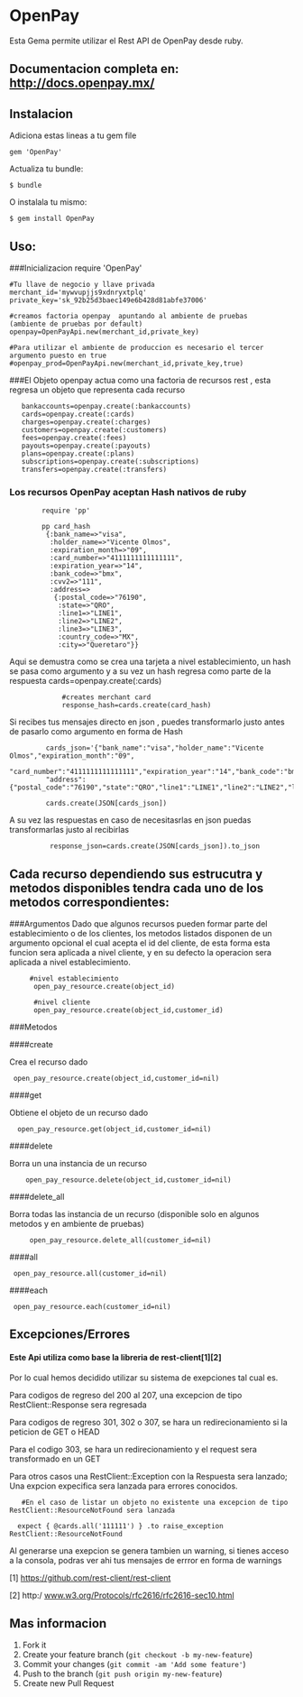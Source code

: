 # OpenPay

Esta Gema permite utilizar el Rest API de OpenPay desde ruby.

## Documentacion completa en: http://docs.openpay.mx/

## Instalacion

   Adiciona estas lineas a tu gem file

    gem 'OpenPay'

Actualiza tu bundle:

    $ bundle

O instalala tu mismo:

    $ gem install OpenPay




## Uso:


###Inicializacion
    require 'OpenPay'

    #Tu llave de negocio y llave privada
    merchant_id='mywvupjjs9xdnryxtplq'
    private_key='sk_92b25d3baec149e6b428d81abfe37006'

    #creamos factoria openpay  apuntando al ambiente de pruebas   (ambiente de pruebas por default)
    openpay=OpenPayApi.new(merchant_id,private_key)

    #Para utilizar el ambiente de produccion es necesario el tercer argumento puesto en true
    #openpay_prod=OpenPayApi.new(merchant_id,private_key,true)

###El Objeto openpay actua como una factoria de recursos rest , esta regresa un objeto que representa cada recurso

       bankaccounts=openpay.create(:bankaccounts)
       cards=openpay.create(:cards)
       charges=openpay.create(:charges)
       customers=openpay.create(:customers)
       fees=openpay.create(:fees)
       payouts=openpay.create(:payouts)
       plans=openpay.create(:plans)
       subscriptions=openpay.create(:subscriptions)
       transfers=openpay.create(:transfers)


### Los recursos OpenPay aceptan Hash nativos de ruby
            require 'pp'

            pp card_hash
             {:bank_name=>"visa",
              :holder_name=>"Vicente Olmos",
              :expiration_month=>"09",
              :card_number=>"4111111111111111",
              :expiration_year=>"14",
              :bank_code=>"bmx",
              :cvv2=>"111",
              :address=>
               {:postal_code=>"76190",
                :state=>"QRO",
                :line1=>"LINE1",
                :line2=>"LINE2",
                :line3=>"LINE3",
                :country_code=>"MX",
                :city=>"Queretaro"}}


Aqui se demustra como se crea una tarjeta a nivel establecimiento, un hash se pasa como argumento y a su vez un hash regresa como parte de la respuesta
                 cards=openpay.create(:cards)

                 #creates merchant card
                 response_hash=cards.create(card_hash)


Si recibes tus mensajes directo en json , puedes transformarlo justo antes de pasarlo como argumento en forma de Hash

             cards_json='{"bank_name":"visa","holder_name":"Vicente Olmos","expiration_month":"09",
             "card_number":"4111111111111111","expiration_year":"14","bank_code":"bmx","cvv2":"111",
             "address":{"postal_code":"76190","state":"QRO","line1":"LINE1","line2":"LINE2","line3":"LINE3","country_code":"MX","city":"Queretaro"}}'

             cards.create(JSON[cards_json])

A su vez las respuestas en caso de necesitasrlas en json puedas transformarlas justo al recibirlas

              response_json=cards.create(JSON[cards_json]).to_json







## Cada recurso dependiendo sus estrucutra y metodos disponibles tendra cada uno de los metodos correspondientes:


###Argumentos
Dado que algunos recursos pueden formar parte del establecimiento o de los clientes,
los metodos listados disponen de un argumento opcional el cual acepta el id del cliente,
de esta forma esta funcion sera aplicada a nivel cliente, y en su defecto la operacion sera aplicada a nivel establecimiento.

         #nivel establecimiento
          open_pay_resource.create(object_id)

          #nivel cliente
          open_pay_resource.create(object_id,customer_id)

###Metodos

####create

   Crea el recurso dado

     open_pay_resource.create(object_id,customer_id=nil)

####get

   Obtiene el objeto de un recurso dado

      open_pay_resource.get(object_id,customer_id=nil)


####delete

   Borra un una instancia de un recurso


        open_pay_resource.delete(object_id,customer_id=nil)


####delete_all

   Borra todas las  instancia de un recurso   (disponible solo en algunos metodos y en ambiente de pruebas)

         open_pay_resource.delete_all(customer_id=nil)


####all

     open_pay_resource.all(customer_id=nil)
####each

     open_pay_resource.each(customer_id=nil)


## Excepciones/Errores

#### Este Api utiliza como base la libreria de rest-client[1][2]
Por lo cual hemos decidido utilizar su sistema de exepciones tal cual es.

Para codigos de regreso del 200 al 207, una excepcion de tipo  RestClient::Response sera regresada

Para codigos de regreso 301, 302 o 307, se hara un redirecionamiento si la peticion de GET o HEAD

Para el codigo 303, se hara un redirecionamiento y el request sera transformado  en un GET

 Para otros casos  una RestClient::Exception con la  Respuesta sera lanzado; Una expcion expecifica sera lanzada para errores conocidos.

       #En el caso de listar un objeto no existente una excepcion de tipo RestClient::ResourceNotFound sera lanzada

      expect { @cards.all('111111') } .to raise_exception   RestClient::ResourceNotFound

Al generarse una exepcion se genera tambien un warning, si tienes acceso a la consola, podras ver ahi tus mensajes de errror en forma de warnings









[1] https://github.com/rest-client/rest-client

[2] http:/   www.w3.org/Protocols/rfc2616/rfc2616-sec10.html




## Mas informacion

1. Fork it
2. Create your feature branch (`git checkout -b my-new-feature`)
3. Commit your changes (`git commit -am 'Add some feature'`)
4. Push to the branch (`git push origin my-new-feature`)
5. Create new Pull Request
